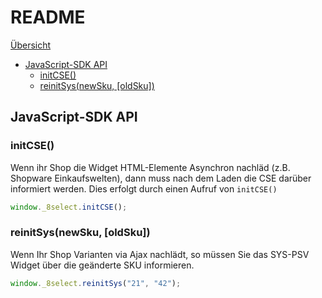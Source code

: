 # README

[Übersicht](https://docs.8select.io/CSE-integration-manual/)

* [JavaScript-SDK API](widget-loader.md#javascript-sdk-api)
  * [initCSE\(\)](widget-loader.md#initcse)
  * [reinitSys\(newSku, \[oldSku\]\)](widget-loader.md#reinitsysnewsku-oldsku)

## JavaScript-SDK API

### initCSE\(\)

Wenn ihr Shop die Widget HTML-Elemente Asynchron nachläd \(z.B. Shopware Einkaufswelten\), dann muss nach dem Laden die CSE darüber informiert werden. Dies erfolgt durch einen Aufruf von `initCSE()`

```javascript
window._8select.initCSE();
```

### reinitSys\(newSku, \[oldSku\]\)

Wenn Ihr Shop Varianten via Ajax nachlädt, so müssen Sie das SYS-PSV Widget über die geänderte SKU informieren.

```javascript
window._8select.reinitSys("21", "42");
```


